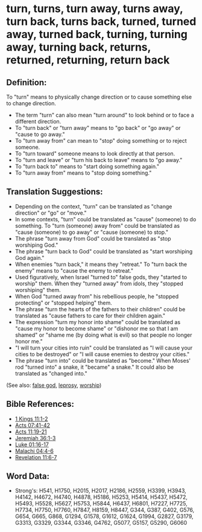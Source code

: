 # turn, turns, turn away, turns away, turn back, turns back, turned, turned away, turned back, turning, turning away, turning back, returns, returned, returning, return back #

## Definition: ##

To "turn" means to physically change direction or to cause something else to change direction.

* The term "turn" can also mean "turn around" to look behind or to face a different direction.
* To "turn back" or "turn away" means to "go back" or "go away" or "cause to go away."
* To "turn away from" can mean to "stop" doing something or to reject someone.
* To "turn toward" someone means to look directly at that person.
* To "turn and leave" or "turn his back to leave" means to "go away."
* To "turn back to" means to "start doing something again."
* To "turn away from" means to "stop doing something."

## Translation Suggestions: ##

* Depending on the context, "turn" can be translated as "change direction" or "go" or "move."
* In some contexts, "turn" could be translated as "cause" (someone) to do something. To "turn (someone) away from" could be translated as "cause (someone) to go away" or "cause (someone) to stop."
* The phrase "turn away from God" could be translated as "stop worshiping God."
* The phrase "turn back to God" could be translated as "start worshiping God again."
* When enemies "turn back," it means they "retreat." To "turn back the enemy" means to "cause the enemy to retreat."
* Used figuratively, when Israel "turned to" false gods, they "started to worship" them. When they "turned away" from idols, they "stopped worshiping" them.
* When God "turned away from" his rebellious people, he "stopped protecting" or "stopped helping" them.
* The phrase "turn the hearts of the fathers to their children" could be translated as "cause fathers to care for their children again."
* The expression "turn my honor into shame" could be translated as "cause my honor to become shame" or "dishonor me so that I am shamed" or "shame me (by doing what is evil) so that people no longer honor me."
* "I will turn your cities into ruin" could be translated as "I will cause your cities to be destroyed" or "I will cause enemies to destroy your cities."
* The phrase "turn into" could be translated as "become." When Moses' rod "turned into" a snake, it "became" a snake." It could also be translated as "changed into."

(See also: [false god](../kt/falsegod.md), [leprosy](../other/leprosy.md), [worship](../kt/worship.md))

## Bible References: ##

* [1 Kings 11:1-2](rc://en/tn/help/1ki/11/01)
* [Acts 07:41-42](rc://en/tn/help/act/07/41)
* [Acts 11:19-21](rc://en/tn/help/act/11/19)
* [Jeremiah 36:1-3](rc://en/tn/help/jer/36/01)
* [Luke 01:16-17](rc://en/tn/help/luk/01/16)
* [Malachi 04:4-6](rc://en/tn/help/mal/04/04)
* [Revelation 11:6-7](rc://en/tn/help/rev/11/06)

## Word Data: ##

* Strong's: H541, H1750, H2015, H2017, H2186, H2559, H3399, H3943, H4142, H4672, H4740, H4878, H5186, H5253, H5414, H5437, H5472, H5493, H5528, H5627, H5753, H5844, H6437, H6801, H7227, H7725, H7734, H7750, H7760, H7847, H8159, H8447, G344, G387, G402, G576, G654, G665, G868, G1294, G1578, G1612, G1624, G1994, G2827, G3179, G3313, G3329, G3344, G3346, G4762, G5077, G5157, G5290, G6060
